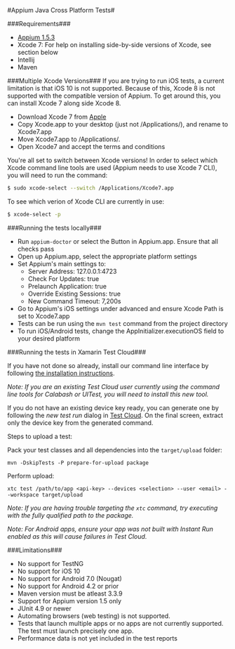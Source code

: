 #Appium Java Cross Platform Tests#

###Requirements###
+ [Appium 1.5.3](https://github.com/appium/appium/archive/1.5.3.tar.gz)
+ Xcode 7: For help on installing side-by-side versions of Xcode, see section below
+ Intellij
+ Maven

###Multiple Xcode Versions###
If you are trying to run iOS tests, a current limitation is that iOS 10 is not supported. Because of this, Xcode 8 is not supported with the compatible version of Appium. To get around this, you can install Xcode 7 along side Xcode 8.

+ Download Xcode 7 from [Apple](http://developer.apple.com/download/more) 
+ Copy Xcode.app to your desktop (just not /Applications/), and rename to Xcode7.app
+ Move Xcode7.app to /Applications/.
+ Open Xcode7 and accept the terms and conditions

You're all set to switch between Xcode versions! In order to select which Xcode command line tools are used (Appium needs to use Xcode 7 CLI), you will need to run the command:
``` bash
$ sudo xcode-select --switch /Applications/Xcode7.app
```
To see which verion of Xcode CLI are currently in use:
``` bash
$ xcode-select -p
```

###Running the tests locally###
+ Run `appium-doctor` or select the Button in Appium.app. Ensure that all checks pass
+ Open up Appium.app, select the appropriate platform settings
+ Set Appium's main settings to:
    + Server Address: 127.0.0.1:4723
    + Check For Updates: true
    + Prelaunch Application: true
    + Override Existing Sessions: true
    + New Command Timeout: 7,200s
+ Go to Appium's iOS settings under advanced and ensure Xcode Path is set to Xcode7.app
+ Tests can be run using the `mvn test` command from the project directory
+ To run iOS/Android tests, change the AppInitializer.executionOS field to your desired platform

###Running the tests in Xamarin Test Cloud###

If you have not done so already, install our command line interface by following [the installation instructions](UploaderInstall.md/#installation).

*Note: If you are an existing Test Cloud user currently using the command line tools for Calabash or UITest, you will need to install this new tool.*

If you do not have an existing device key ready, you can generate one by following the *new test run* dialog in [Test Cloud](https://testcloud.xamarin.com). On the final screen, extract only the device key from the generated command.

Steps to upload a test:

Pack your test classes and all dependencies into the `target/upload` folder:

```
mvn -DskipTests -P prepare-for-upload package
```

Perform upload:

```
xtc test /path/to/app <api-key> --devices <selection> --user <email> --workspace target/upload 
```
*Note: If you are having trouble targeting the `xtc` command, try executing with the fully qualified path to the package.*

*Note: For Android apps, ensure your app was not built with Instant Run enabled as this will cause failures in Test Cloud.*

###Limitations###
* No support for TestNG
* No support for iOS 10
* No support for Android 7.0 (Nougat)
* No support for Android 4.2 or prior
* Maven version must be atleast 3.3.9
* Support for Appium version 1.5 only 
* JUnit 4.9 or newer 
* Automating browsers (web testing) is not supported.
* Tests that launch multiple apps or no apps are not currently supported. The test must launch precisely one app.
* Performance data is not yet included in the test reports